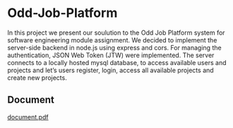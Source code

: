 # Odd-Job-Platform

In this project we present our soulution to the Odd Job Platform system for software engineering module assignment. We decided to implement the server-side backend in node.js using express and cors. For managing the authentication, JSON Web Token (JTW) were implemented. The server connects to a locally hosted mysql database, to access available users and projects and let’s users register, login, access all available projects and create new projects. 

## Document
[document.pdf](https://github.com/Ameneh-KM/Odd-Job-Platform/files/10438407/document.pdf)


